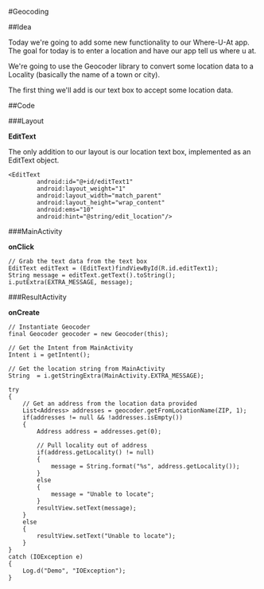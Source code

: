 #Geocoding

##Idea

Today we're going to add some new functionality to our Where-U-At app. The goal for today is to enter a location and have our app tell us where u at.

We're going to use the Geocoder library to convert some location data to a Locality (basically the name of a town or city).

The first thing we'll add is our text box to accept some location data.

##Code

###Layout

**EditText**

The only addition to our layout is our location text box, implemented as an EditText object.

	<EditText
            android:id="@+id/editText1"
            android:layout_weight="1"
            android:layout_width="match_parent"
            android:layout_height="wrap_content"
            android:ems="10" 
            android:hint="@string/edit_location"/>

###MainActivity

**onClick**

	// Grab the text data from the text box
	EditText editText = (EditText)findViewById(R.id.editText1);
	String message = editText.getText().toString();
	i.putExtra(EXTRA_MESSAGE, message);
	
###ResultActivity

**onCreate**

	// Instantiate Geocoder
	final Geocoder geocoder = new Geocoder(this);
		
	// Get the Intent from MainActivity
	Intent i = getIntent();

	// Get the location string from MainActivity
	String  = i.getStringExtra(MainActivity.EXTRA_MESSAGE);

	try
	{
		// Get an address from the location data provided
		List<Address> addresses = geocoder.getFromLocationName(ZIP, 1);
		if(addresses != null && !addresses.isEmpty())
		{
			Address address = addresses.get(0);
			
			// Pull locality out of address
			if(address.getLocality() != null)
			{
				message = String.format("%s", address.getLocality());
			}
			else
			{
				message = "Unable to locate";
			}
			resultView.setText(message);
		}
		else
		{
			resultView.setText("Unable to locate");
		}
	}
	catch (IOException e)
	{
		Log.d("Demo", "IOException");
	}